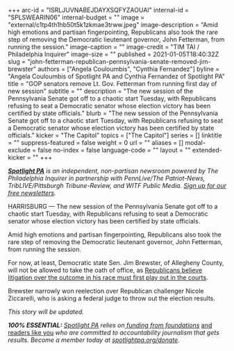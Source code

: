 +++
arc-id = "ISRLJUVNABEJDAYXSQFYZAOUAI"
internal-id = "SPLSWEARIN06"
internal-budget = ""
image = "external/c1tp4th1hb50t5k1zkmae3trww.jpeg"
image-description = "Amid high emotions and partisan fingerpointing, Republicans also took the rare step of removing the Democratic lieutenant governor, John Fetterman, from running the session."
image-caption = ""
image-credit = "TIM TAI / Philadelphia Inquirer"
image-size = ""
published = 2021-01-05T18:40:32Z
slug = "john-fetterman-republican-pennsylvania-senate-removed-jim-brewster"
authors = ["Angela Couloumbis", "Cynthia Fernandez"]
byline = "Angela Couloumbis of Spotlight PA and Cynthia Fernandez of Spotlight PA"
title = "GOP senators remove Lt. Gov. Fetterman from running first day of new session"
subtitle = ""
description = "The new session of the Pennsylvania Senate got off to a chaotic start Tuesday, with Republicans refusing to seat a Democratic senator whose election victory has been certified by state officials."
blurb = "The new session of the Pennsylvania Senate got off to a chaotic start Tuesday, with Republicans refusing to seat a Democratic senator whose election victory has been certified by state officials."
kicker = "The Capitol"
topics = ["The Capitol"]
series = []
linktitle = ""
suppress-featured = false
weight = 0
url = ""
aliases = []
modal-exclude = false
no-index = false
language-code = ""
layout = ""
extended-kicker = ""
+++

<a href="https://www.spotlightpa.org/"><i><b>Spotlight PA</b></i></a><i> is an independent, non-partisan newsroom powered by The Philadelphia Inquirer in partnership with PennLive/The Patriot-News, TribLIVE/Pittsburgh Tribune-Review, and WITF Public Media. </i><a href="https://www.spotlightpa.org/newsletters"><i>Sign up for our free newsletters</i></a><i>.</i>

HARRISBURG — The new session of the Pennsylvania Senate got off to a chaotic start Tuesday, with Republicans refusing to seat a Democratic senator whose election victory has been certified by state officials.

Amid high emotions and partisan fingerpointing, Republicans also took the rare step of removing the Democratic lieutenant governor, John Fetterman, from running the session.

<script src="https://www.spotlightpa.org/embed.js" async></script><div data-spl-embed-version="1" data-spl-src="https://www.spotlightpa.org/embeds/newsletter/"></div>

For now, at least, Democratic state Sen. Jim Brewster, of Allegheny County, will not be allowed to take the oath of office, as <a href="https://www.spotlightpa.org/news/2021/01/jim-brewster-pennsylvania-senate-gop-refuse-to-seat-nicole-ziccarelli/" target=_blank>Republicans believe litigation over the outcome in his race must first play out in the courts</a>.

Brewster narrowly won reelection over Republican challenger Nicole Ziccarelli, who is asking a federal judge to throw out the election results.

<i>This story will be updated.</i>

<i><b>100% ESSENTIAL:</b></i><i> </i><a href="https://www.spotlightpa.org/"><i>Spotlight PA</i></a><i> relies on</i><a href="https://www.spotlightpa.org/support"><i> funding from foundations</i></a><i> </i><a href="https://www.spotlightpa.org/support">and readers like you</a><i> who are committed to accountability journalism that gets results. Become a member today at </i><a href="http://checkout.fundjournalism.org/memberform?org_id=spotlightpa&campaign=701f4000000TVuIAAW"><i>spotlightpa.org/donate</i></a><i>.</i>

